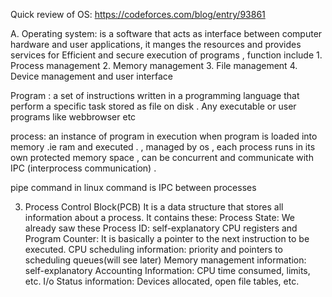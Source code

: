 Quick review of OS: 
 https://codeforces.com/blog/entry/93861

A. Operating system: is a software that acts as interface between computer hardware and 
user applications, it manges the resources and provides services for 
Efficient and secure execution of programs , function include 1. Process management
 2. Memory management 3. File management 4. Device management and user interface 


 Program : a set of instructions written in a programming language that perform a specific task
stored as file on disk . Any executable or user programs like webbrowser etc 

process: an instance of program in execution when program is loaded into memory .ie ram and executed . ,
 managed by os , each process runs in its own protected memory space , can be concurrent and communicate 
 with IPC (interprocess communication) . 

pipe command in linux command is IPC between processes

3. Process Control Block(PCB)
    It is a data structure that stores all information about a process.
    It contains these:
    Process State: We already saw these
    Process ID: self-explanatory
    CPU registers and Program Counter: It is basically a pointer to the next instruction to be executed.
    CPU scheduling information: priority and pointers to scheduling queues(will see later)
    Memory management information: self-explanatory
    Accounting Information: CPU time consumed, limits, etc.
    I/o Status information: Devices allocated, open file tables, etc.